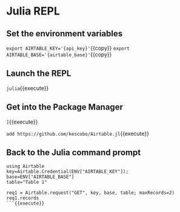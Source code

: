 # Julia REPL

## Set the environment variables

`export AIRTABLE_KEY='{api_key}'`{{copy}}
`export AIRTABLE_BASE='{airtable_base}'`{{copy}}

## Launch the REPL

`julia`{{execute}}

## Get into the Package Manager

`]`{{execute}}

`add https://github.com/kescobo/Airtable.jl`{{execute}}

## Back to the Julia command prompt

```
using Airtable
key=Airtable.Credential(ENV["AIRTABLE_KEY"]);
base=ENV["AIRTABLE_BASE"]
table="Table 1"

req1 = Airtable.request("GET", key, base, table; maxRecords=2)
req1.records
```{{execute}}
